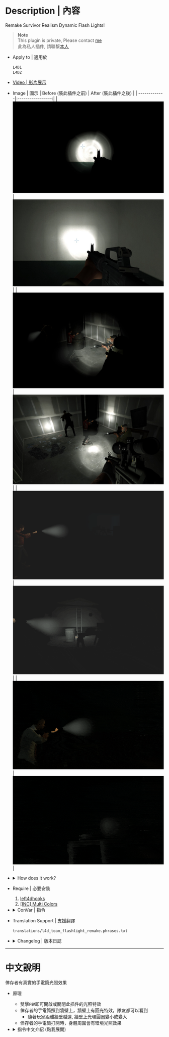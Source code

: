 # Description | 內容
Remake Survivor Realism Dynamic Flash Lights!

> __Note__ <br/>
This plugin is private, Please contact [me](/#私人插件列表-private-plugins-list)<br/>
此為私人插件, 請聯繫[本人](/#私人插件列表-private-plugins-list)

* Apply to | 適用於
	```
	L4D1
	L4D2
	```

* [Video | 影片展示](https://youtu.be/oHXD7uTQjy4)

* Image | 圖示
	| Before (裝此插件之前)  			| After (裝此插件之後) |
	| -------------|:-----------------:|
	| ![l4d_team_flashlight_remake_before_1](image/l4d_team_flashlight_remake_before_1.jpg)|![l4d_team_flashlight_remake_after_1](image/l4d_team_flashlight_remake_after_1.jpg)|
	| ![l4d_team_flashlight_remake_before_2](image/l4d_team_flashlight_remake_before_2.jpg)|![l4d_team_flashlight_remake_after_2](image/l4d_team_flashlight_remake_after_2.jpg)|
	| ![l4d_team_flashlight_remake_before_3](image/l4d_team_flashlight_remake_before_3.gif)|![l4d_team_flashlight_remake_after_3](image/l4d_team_flashlight_remake_after_3.gif)|
	| ![l4d_team_flashlight_remake_before_4](image/l4d_team_flashlight_remake_before_4.gif)|![l4d_team_flashlight_remake_after_4](image/l4d_team_flashlight_remake_after_4.gif)|

* <details><summary>How does it work?</summary>

	* Double tapping ```F key``` to enable/disable dynamic light
	* Add flash spotlight to where survivors are pointing with flashlights on.
		* The radius of the spotlight will get smaller or bigger based on the player's distance from walls/surfaces
	* Attach ambient spotlight to survivors with flashlights on.
</Chargedetails>

* Require | 必要安裝
	1. [left4dhooks](https://forums.alliedmods.net/showthread.php?t=321696)
	2. [[INC] Multi Colors](https://github.com/fbef0102/L4D1_2-Plugins/releases/tag/Multi-Colors)

* <details><summary>ConVar | 指令</summary>

	* cfg/sourcemod/l4d_team_flashlight_remake.cfg
		```php
		// 0=Plugin off, 1=Plugin on.
		l4d_team_flashlight_remake_enable "1"

		// 0=No, 1=Allow bots to have dynamic lights.
		l4d_team_flashlight_remake_bots "1"

		// 0=Off, 1=On. Default state of the light when players join.
		l4d_team_flashlight_remake_default "0"

		// 0=All weapons and items. 1=Guns only. Which items/weapons does the light work on.
		l4d_team_flashlight_remake_guns "0"

		// 1=Print to chat, 2=Hint box.
		l4d_team_flashlight_remake_announce_type "2"

		// 0=Off. 1=Show hint when first using the flashlight, 2=Show hint on toggle, 3=Both.
		l4d_team_flashlight_remake_hints "1"

		// If 1, player can double tapping flashlight key(F) to enable/disable dynamic light
		l4d_team_flashlight_remake_toggle "1"

		// Who can see the dynamic flash light? 0=No one
		// 1=Owner, 2=Other players, 3=Both.
		l4d_team_flashlight_remake_flash_show "3"

		// Distance the flash spotlight shines before not lighting up.
		l4d_team_flashlight_remake_flash_distance "800"

		// The RGB render color of the flash spotlight 
		l4d_team_flashlight_remake_flash_color "13 13 13"

		// The intensity of the flash spotlight. Maximum: 127
		l4d_team_flashlight_remake_flash_brightness "3"

		// This is the size of the flash spotlight, at the object that it is hitting. (The radius will get smaller based on the player's distance from walls/surfaces)
		l4d_team_flashlight_remake_flash_size "50.0"

		// Based on the player's distance from walls/surfaces, the radius of the flash spotlight will get 0=bigger, 1=smaller
		l4d_team_flashlight_remake_flash_type "0"

		// The angles of the inner flash spotlight beam. 0: makes it omnidirectional.
		l4d_team_flashlight_remake_flash_inner_cone "1"

		// The angles of the outer flash spotlight beam. 0: makes it omnidirectional.
		l4d_team_flashlight_remake_flash_cone "15"

		// Who can see the dynamic ambient light? 0=No one
		// 1=Owner, 2=Other players, 3=Both.
		l4d_team_flashlight_remake_ambient_show "1"

		// The RGB render color of the ambient spotlight 
		l4d_team_flashlight_remake_ambient_color "50 50 50"

		// The intensity of the ambient spotlight. Maximum: 127
		l4d_team_flashlight_remake_ambient_brightness "1"

		// The size of ambient spotlight around the player
		l4d_team_flashlight_remake_ambient_size "200"
		```
</details>

* Translation Support | 支援翻譯
	```
	translations/l4d_team_flashlight_remake.phrases.txt
	```

* <details><summary>Changelog | 版本日誌</summary>

	* v1.2h (2025-8-21)
		* Fixed ambient light glitch when flashlight is off

	* v1.1h (2025-8-9)
		* Add cvars

	* v1.0h (2025-08-06)
		* Remake code.
		* Use left4dhooks to improve code
		* Remove Lux's library include
		* Add cvars to control flashlight brightness, color, distance, radius
		* Double tapping F key to enable/disable dynamic flash light
		* Add hints and translation

	* Credit & Original
		* By LuxLuma: [L4D1-2_team_lights](https://github.com/LuxLuma/L4D-small-plugins/tree/master/L4D1-2_team_lights)
</details>

- - - -
# 中文說明
倖存者有真實的手電筒光照效果

* 原理
	* 雙擊```F鍵```即可開啟或關閉此插件的光照特效
	* 倖存者的手電筒照到牆壁上，牆壁上有圓光特效，隊友都可以看到
		* 隨著玩家距離牆壁越遠, 牆壁上光環圓圈變小或變大
	* 倖存者的手電筒打開時，身體周圍會有環境光照效果

* <details><summary>指令中文介紹 (點我展開)</summary>

	* cfg/sourcemod/l4d_team_flashlight_remake.cfg
		```php
		// 0=關閉插件, 1=啟動插件
		l4d_team_flashlight_remake_enable "1"

		// 0=Bot沒有, 1=允許Bots有光照效果
		l4d_team_flashlight_remake_bots "1"

		// 玩家第一次加入伺服器時，手電筒特效預設狀態. 0=關閉, 1=開啟
		l4d_team_flashlight_remake_default "0"

		// 0=所有武器與物品皆有光照效果. 1=只有帶手電筒的武器才有光照效果
		l4d_team_flashlight_remake_guns "0"

		// 提示打印到, 1=聊天框, 2=黑底白字框
		l4d_team_flashlight_remake_announce_type "2"

		// 0=關閉提示. 1=第一次使用手電筒時提示, 2=每次使用手電筒時提示, 3=兩者皆提示.
		l4d_team_flashlight_remake_hints "1"

		// 為1時，玩家雙擊F鍵即可開啟或關閉此插件的光照特效
		l4d_team_flashlight_remake_toggle "1"

		// 誰可以看見手電筒照到牆壁上的光 (0=沒人能看見)
		// 1=自己, 2=其他人, 3=兩者皆是.
		l4d_team_flashlight_remake_flash_show "3"

		// 手電筒最遠照射距離
		l4d_team_flashlight_remake_flash_distance "800"

		// 手電筒照到牆壁上的顏色，填入RGB三色 (三個數值介於0~255，需要空格)
		l4d_team_flashlight_remake_flash_color "13 13 13"

		// 手電筒照到牆壁上的光亮強度，最大: 127
		l4d_team_flashlight_remake_flash_brightness "3"

		// 手電筒照到牆壁上的光環圓圈大小
		l4d_team_flashlight_remake_flash_size "50.0"

		// 隨著玩家距離牆壁越遠, 光環圓圈 0=越大, 1=越小
		l4d_team_flashlight_remake_flash_type "0"

		// 手電筒內部聚光燈光束的角度 0: 全方位. (看不懂則不要修改)
		l4d_team_flashlight_remake_flash_inner_cone "1"

		// 手電筒外部聚光燈光束的角度 0: 全方位. (看不懂則不要修改)
		l4d_team_flashlight_remake_flash_cone "15"

		// 誰可以看見手電筒持有者周圍的環境光 (0=沒人能看見)
		// 1=自己, 2=其他人, 3=兩者皆是.
		l4d_team_flashlight_remake_ambient_show "1"

		// 手電筒持有者周圍的環境光的顏色，填入RGB三色 (三個數值介於0~255，需要空格)
		l4d_team_flashlight_remake_ambient_color "50 50 50"

		// 手電筒持有者周圍的環境光亮強度，最大: 127
		l4d_team_flashlight_remake_ambient_brightness "1"

		// 手電筒持有者周圍的環境光的範圍
		l4d_team_flashlight_remake_ambient_size "200"
		```
</details>
